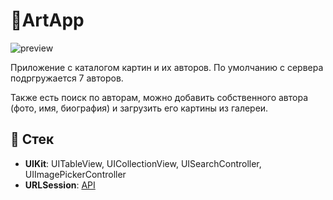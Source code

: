 # 📱ArtApp

![preview](https://github.com/AleksPt/ArtApp/blob/main/preview.gif)

Приложение с каталогом картин и их авторов. По умолчанию с сервера подргружается 7 авторов. 

Также есть поиск по авторам, можно добавить собственного автора (фото, имя, биография) и загрузить его картины из галереи. 

## 🔧 Стек

+ **UIKit**: UITableView, UICollectionView, UISearchController, UIImagePickerController
+ **URLSession**: [API](https://cdn.accelonline.io/OUR6G_IgJkCvBg5qurB2Ag/files/YPHn3cnKEk2NutI6fHK04Q.json)
